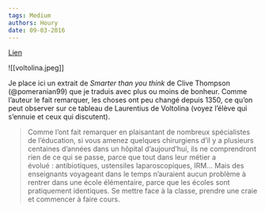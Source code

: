 ```yaml
---
tags: Medium
authors: Houry
date: 09-03-2016
---
```


[Lien](https://medium.com/@yannhoury/la-classe-n-a-pas-changé-depuis-1350-2bef70b810ce)

![[voltolina.jpeg]]

Je place ici un extrait de _Smarter than you think_ de Clive Thompson (@pomeranian99) que je traduis avec plus ou moins de bonheur. Comme l’auteur le fait remarquer, les choses ont peu changé depuis 1350, ce qu’on peut observer sur ce tableau de Laurentius de Voltolina (voyez l’élève qui s’ennuie et ceux qui discutent).

> Comme l’ont fait remarquer en plaisantant de nombreux spécialistes de l’éducation, si vous amenez quelques chirurgiens d’il y a plusieurs centaines d’années dans un hôpital d’aujourd’hui, ils ne comprendront rien de ce qui se passe, parce que tout dans leur métier a évolué : antibiotiques, ustensiles laparoscopiques, IRM… Mais des enseignants voyageant dans le temps n’auraient aucun problème à rentrer dans une école élémentaire, parce que les écoles sont pratiquement identiques. Se mettre face à la classe, prendre une craie et commencer à faire cours.